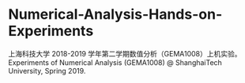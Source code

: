# Numerical-Analysis-Hands-on-Experiments
上海科技大学 2018-2019 学年第二学期数值分析（GEMA1008）上机实验。Experiments of Numerical Analysis (GEMA1008) @ ShanghaiTech University, Spring 2019.
